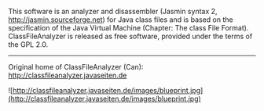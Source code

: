 This software is an analyzer and disassembler (Jasmin syntax 2, http://jasmin.sourceforge.net) for Java class files and is based on the specification of the Java Virtual Machine (Chapter: The class File Format). ClassFileAnalyzer is released as free software, provided under the terms of the GPL 2.0.


---


Original home of ClassFileAnalyzer (Can): http://classfileanalyzer.javaseiten.de

![http://classfileanalyzer.javaseiten.de/images/blueprint.jpg](http://classfileanalyzer.javaseiten.de/images/blueprint.jpg)
